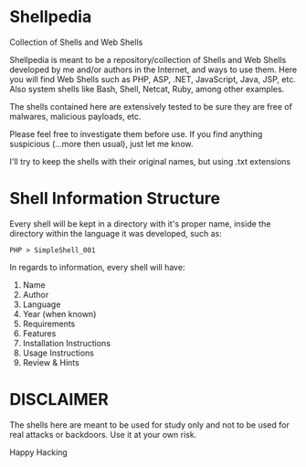 # Shellpedia
Collection of Shells and Web Shells

Shellpedia is meant to be a repository/collection of Shells and Web Shells developed by me and/or authors in the Internet, and ways to use them. Here you will find Web Shells such as PHP, ASP, .NET, JavaScript, Java, JSP, etc. Also system shells like Bash, Shell, Netcat, Ruby, among other examples.

The shells contained here are extensively tested to be sure they are free of malwares, malicious payloads, etc.

Please feel free to investigate them before use. If you find anything suspicious (...more then usual), just let me know.

I'll try to keep the shells with their original names, but using .txt extensions


# Shell Information Structure

Every shell will be kept in a directory with it's proper name, inside the directory within the language it was developed, such as: 

```PHP > SimpleShell_001```

In regards to information, every shell will have:

1. Name 
2. Author
3. Language
4. Year (when known)
5. Requirements
6. Features
7. Installation Instructions
8. Usage Instructions
9. Review & Hints

# DISCLAIMER

The shells here are meant to be used for study only and not to be used for real attacks or backdoors. Use it at your own risk.


Happy Hacking